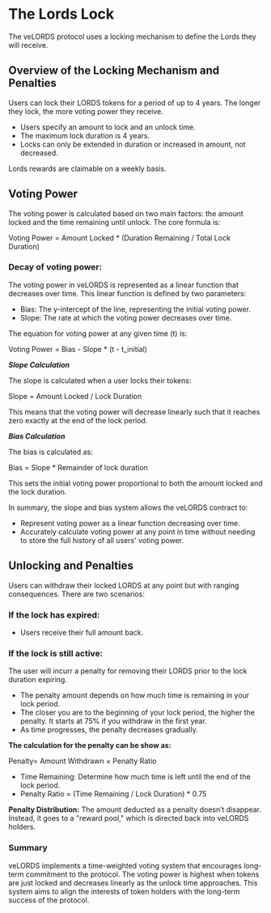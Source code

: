 # The Lords Lock
The veLORDS protocol uses a locking mechanism to define the Lords they will receive. 

## Overview of the Locking Mechanism and Penalties

Users can lock their LORDS tokens for a period of up to 4 years. The longer they lock, the more voting power they receive.

- Users specify an amount to lock and an unlock time.
- The maximum lock duration is 4 years.
- Locks can only be extended in duration or increased in amount, not decreased.

Lords rewards are claimable on a weekly basis.

## Voting Power

The voting power is calculated based on two main factors: the amount locked and the time remaining until unlock. The core formula is:

Voting Power = Amount Locked * (Duration Remaining / Total Lock Duration)

### Decay of voting power:

The voting power in veLORDS is represented as a linear function that decreases over time. This linear function is defined by two parameters:

- Bias: The y-intercept of the line, representing the initial voting power.
- Slope: The rate at which the voting power decreases over time.

The equation for voting power at any given time (t) is:

Voting Power = Bias - Slope * (t - t_initial)

***Slope Calculation***

The slope is calculated when a user locks their tokens:

Slope = Amount Locked / Lock Duration

This means that the voting power will decrease linearly such that it reaches zero exactly at the end of the lock period.

***Bias Calculation***

The bias is calculated as:

Bias = Slope * Remainder of lock duration

This sets the initial voting power proportional to both the amount locked and the lock duration.

In summary, the slope and bias system allows the veLORDS contract to:
- Represent voting power as a linear function decreasing over time.
- Accurately calculate voting power at any point in time without needing to store the full history of all users' voting power.

## Unlocking and Penalties

Users can withdraw their locked LORDS at any point but with ranging consequences. There are two scenarios:

### If the lock has expired:
   - Users receive their full amount back.

### If the lock is still active:
The user will incurr a penalty for removing their LORDS prior to the lock duration expiring.
- The penalty amount depends on how much time is remaining in your lock period.
- The closer you are to the beginning of your lock period, the higher the penalty. It starts at 75% if you withdraw in the first year.
- As time progresses, the penalty decreases gradually.

**The calculation for the penalty can be show as:**

Penalty= Amount Withdrawn × Penalty Ratio

- Time Remaining: Determine how much time is left until the end of the lock period.
- Penalty Ratio = (Time Remaining / Lock Duration) *  0.75

**Penalty Distribution:** The amount deducted as a penalty doesn’t disappear. Instead, it goes to a "reward pool," which is directed back into veLORDS holders.


### Summary
 veLORDS implements a time-weighted voting system that encourages long-term commitment to the protocol. The voting power is highest when tokens are just locked and decreases linearly as the unlock time approaches. This system aims to align the interests of token holders with the long-term success of the protocol.